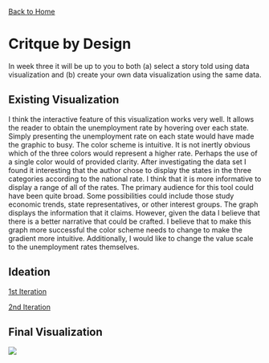 [Back to Home](/README.md)
# Critque by Design 
In week three it will be up to you to both (a) select a story told using data visualization and (b) create your own data visualization using the same data. 

## Existing Visualization 

I think the interactive feature of this visualization works very well. It allows the reader to obtain the unemployment rate by hovering over each state. Simply presenting the unemployment rate on each state would have made the graphic to busy.
The color scheme is intuitive. It is not inertly obvious which of the three colors would represent a higher rate. Perhaps the use of a single color would of provided clarity. 
After investigating the data set I found it interesting that the author chose to display the states in the three categories according to the national rate. I think that it is more informative to display a range of all of the rates. 
The primary audience for this tool could have been quite broad. Some possibilities could include those study economic trends, state representatives, or other interest groups. The graph displays the information that it claims. However, given the data I believe that there is a better narrative that could be crafted. 
I believe that to make this graph more successful the color scheme needs to change to make the gradient more intuitive. Additionally, I would like to change the value scale to the unemployment rates themselves. 

## Ideation
[1st Iteration](/IMG_0722.jpeg)

[2nd Iteration](/IMG_0723.jpeg)

## Final Visualization
<div class='tableauPlaceholder' id='viz1580701878054' style='position: relative'><noscript><a href='#'><img alt=' ' src='https:&#47;&#47;public.tableau.com&#47;static&#47;images&#47;US&#47;USUnemployment_15806964862690&#47;Sheet2&#47;1_rss.png' style='border: none' /></a></noscript><object class='tableauViz'  style='display:none;'><param name='host_url' value='https%3A%2F%2Fpublic.tableau.com%2F' /> <param name='embed_code_version' value='3' /> <param name='site_root' value='' /><param name='name' value='USUnemployment_15806964862690&#47;Sheet2' /><param name='tabs' value='no' /><param name='toolbar' value='yes' /><param name='static_image' value='https:&#47;&#47;public.tableau.com&#47;static&#47;images&#47;US&#47;USUnemployment_15806964862690&#47;Sheet2&#47;1.png' /> <param name='animate_transition' value='yes' /><param name='display_static_image' value='yes' /><param name='display_spinner' value='yes' /><param name='display_overlay' value='yes' /><param name='display_count' value='yes' /><param name='filter' value='publish=yes' /></object></div>                <script type='text/javascript'>                    var divElement = document.getElementById('viz1580701878054');                    var vizElement = divElement.getElementsByTagName('object')[0];                    vizElement.style.width='100%';vizElement.style.height=(divElement.offsetWidth*0.75)+'px';                    var scriptElement = document.createElement('script');                    scriptElement.src = 'https://public.tableau.com/javascripts/api/viz_v1.js';                    vizElement.parentNode.insertBefore(scriptElement, vizElement);                </script>

<script type='text/javascript'> var divElement = document.getElementById('viz1580701878054'); var vizElement = divElement.getElementsByTagName('object')[0]; vizElement.style.width='100%';vizElement.style.height=(divElement.offsetWidth*0.75)+'px'; var scriptElement = document.createElement('script'); scriptElement.src = 'https://public.tableau.com/javascripts/api/viz_v1.js'; vizElement.parentNode.insertBefore(scriptElement, vizElement); </script>
